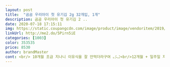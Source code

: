 ```yaml
---
layout: post 
title:  "곰곰 우리아이 첫 유기김 2g 32개입, 1개" 
description: 곰곰 우리아이 첫 유기김 2 ..
date: 2020-07-18 17:15:11 
img: https://static.coupangcdn.com/image/product/image/vendoritem/2019/10/30/5273647410/009e70ab-cb53-4b50-9436-f94c6f86d572.jpg 
linkUrl: http://me2.do/5Pirn5iE 
categories: [1003] 
color: 353535 
price: 8530 
author: brandMaster 
cont: <br/> 10개월 조금 지나니 이유식을 잘 안먹더라구여 ｡́︿̀｡<br/>12개월 + 일주일 지난 저희아가가<br/>13개월차 여자아이를 키우는 집이며 아이에게 실제로 먹여보고 솔직한 리뷰남겨볼게요.<br/><br/>♡구매일 2020년 06월 05일<br/>♡배송받은날짜 2020년 06월 06일<br/>♡배송방법 로켓배송<br/>♡유통기한2020년 08월 01일 이후인 상품<br/>♡제품가격 8690원 개당 271원꼴<br/>♡제품명 곰곰 우리아이 첫 유기김 2g 32개입<br/>괜히 필요없는 과대포장도 없구여  ㅎ<br/>그때부터 김 사랑이 시작되셧더랫습니다... <br/>ㅎㅎ<br/>그래서 “김 안좋아하는 애기들 없다 ! ” 는 말이 생각나서<br/>그래서 김을 작게 잘라줘요 , 간을 최소화 ? 하기위해... <br/>.<br/>ㅎㅎ<br/>그럼 안에 작은봉지를 뜯으면 김이 5장 들어잇어요 ! ㅎ<br/>김도 아이가 이유식을 거부하고 다른것들을 자꾸 먹을라고해서 구입을 했습니다.<br/> 최대한 간이 안되고 아이에게 좋은식으로 먹이려고 와이프와 상의 했지만 어차피 어린이집가면 다 먹어야하고 아이가 먹지 않는것보다 간이라도 해서 잘먹는것이 중요하다고 주변 맘들이 말해서 주저하지 않고 구입하였습니다.<br/><br/> 
---
```

 